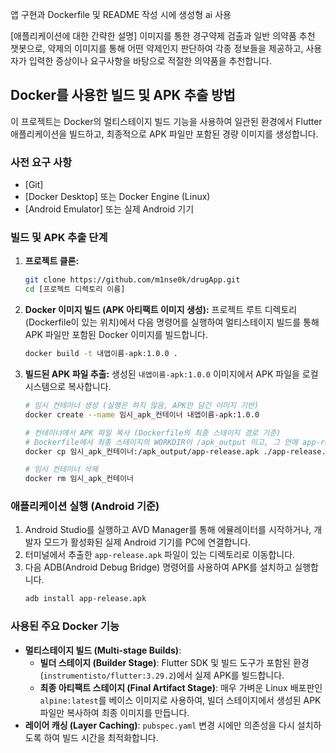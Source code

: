 앱 구현과 Dockerfile 및 README 작성 시에 생성형 ai 사용

[애플리케이션에 대한 간략한 설명] 
이미지를 통한 경구약제 검출과 일반 의약품 추천 챗봇으로, 약제의 이미지를 통해 어떤 약제인지 판단하여 각종 정보들을 제공하고, 사용자가 입력한 증상이나 요구사항을 바탕으로 적절한 의약품을 추천합니다.

## Docker를 사용한 빌드 및 APK 추출 방법

이 프로젝트는 Docker의 멀티스테이지 빌드 기능을 사용하여 일관된 환경에서 Flutter 애플리케이션을 빌드하고, 최종적으로 APK 파일만 포함된 경량 이미지를 생성합니다.

### 사전 요구 사항

*   [Git]
*   [Docker Desktop] 또는 Docker Engine (Linux)
*   [Android Emulator] 또는 실제 Android 기기

### 빌드 및 APK 추출 단계

1.  **프로젝트 클론:**
    ```bash
    git clone https://github.com/m1nse0k/drugApp.git
    cd [프로젝트 디렉토리 이름]
    ```

2.  **Docker 이미지 빌드 (APK 아티팩트 이미지 생성):**
    프로젝트 루트 디렉토리(Dockerfile이 있는 위치)에서 다음 명령어를 실행하여 멀티스테이지 빌드를 통해 APK 파일만 포함된 Docker 이미지를 빌드합니다.
    ```bash
    docker build -t 내앱이름-apk:1.0.0 .
    ```

3.  **빌드된 APK 파일 추출:**
    생성된 `내앱이름-apk:1.0.0` 이미지에서 APK 파일을 로컬 시스템으로 복사합니다.
    ```bash
    # 임시 컨테이너 생성 (실행은 하지 않음, APK만 담긴 이미지 기반)
    docker create --name 임시_apk_컨테이너 내앱이름-apk:1.0.0

    # 컨테이너에서 APK 파일 복사 (Dockerfile의 최종 스테이지 경로 기준)
    # Dockerfile에서 최종 스테이지의 WORKDIR이 /apk_output 이고, 그 안에 app-release.apk로 복사했으므로:
    docker cp 임시_apk_컨테이너:/apk_output/app-release.apk ./app-release.apk

    # 임시 컨테이너 삭제
    docker rm 임시_apk_컨테이너
    ```

### 애플리케이션 실행 (Android 기준)

1.  Android Studio를 실행하고 AVD Manager를 통해 에뮬레이터를 시작하거나, 개발자 모드가 활성화된 실제 Android 기기를 PC에 연결합니다.
2.  터미널에서 추출한 `app-release.apk` 파일이 있는 디렉토리로 이동합니다.
3.  다음 ADB(Android Debug Bridge) 명령어를 사용하여 APK를 설치하고 실행합니다.
    ```bash
    adb install app-release.apk
    ```

### 사용된 주요 Docker 기능

*   **멀티스테이지 빌드 (Multi-stage Builds)**:
    *   **빌더 스테이지 (Builder Stage)**: Flutter SDK 및 빌드 도구가 포함된 환경(`instrumentisto/flutter:3.29.2`)에서 실제 APK를 빌드합니다.
    *   **최종 아티팩트 스테이지 (Final Artifact Stage)**: 매우 가벼운 Linux 배포판인 `alpine:latest`를 베이스 이미지로 사용하여, 빌더 스테이지에서 생성된 APK 파일만 복사하여 최종 이미지를 만듭니다.
*   **레이어 캐싱 (Layer Caching)**: `pubspec.yaml` 변경 시에만 의존성을 다시 설치하도록 하여 빌드 시간을 최적화합니다.
